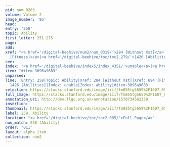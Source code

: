 ```yaml
---
pid: num_0283
volume: Volume 2
image_number: '95'
head: 
entry: '258'
topic: Ability
first_letter: 251-275
page: 
add: 
xref: "<a href='/digital-beehive/num2/num_0319/'>284 [Without Xst]</a>|<a href='/digital-beehive/toc/toc2_154/'>694
  [Fitness]</a>|<a href='/digital-beehive/toc/toc2_279/'>1426 [Abilities]</a>"
see: 
index: "<a href='/digital-beehive/index5/index_4351/'>unable</a>|<a href='/digital-beehive/index1/index_0008/'>ability</a>"
item: "#item-3096a9683"
unparsed: 
line: 'Entry: 258|Topic: Ability|Xref: 284 [Without Xst]|Xref: 694 [Fitness]|Xref:
  1426 [Abilities]|Index: unable|Index: ability|#item-3096a9683'
selection: https://stacks.stanford.edu/image/iiif/fm855tg5659%2F1607_0562/268,4326,3038,706/full/0/default.jpg
full_image: https://stacks.stanford.edu/image/iiif/fm855tg5659%2F1607_0562/full/full/0/default.jpg
annotation_uri: http://dev.llgc.org.uk/annotation/1570734562339
insertion: 
thumbnail: https://stacks.stanford.edu/image/iiif/fm855tg5659%2F1607_0562/268,4326,600,180/250,/0/default.jpg
label: 258. Ability
location: "<a href='/digital-beehive/toc/toc2_085/'>Full Page</a>"
num_match: 258 [Ability]
order: '011'
layout: alpha_item
collection: num2
---
```

